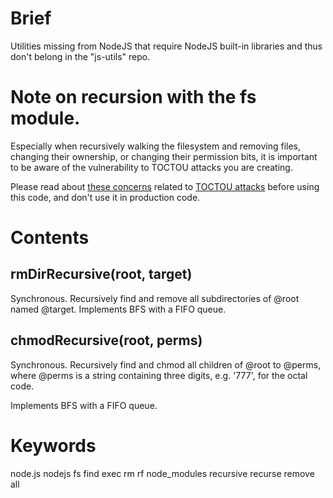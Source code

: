 # Brief

Utilities missing from NodeJS that require NodeJS built-in libraries and thus
don't belong in the "js-utils" repo. 

# Note on recursion with the fs module.

Especially when recursively walking the filesystem and removing files, changing
their ownership, or changing their permission bits, it is important to be
aware of the vulnerability to TOCTOU attacks you are creating.

Please read about [these concerns](https://github.com/nodejs/tooling/issues/59)
related to [TOCTOU attacks](https://en.wikipedia.org/wiki/Time-of-check_to_time-of-use)
before using this code, and don't use it in production code.

# Contents

## rmDirRecursive(root, target)

Synchronous. Recursively find and remove all subdirectories of @root named
@target. Implements BFS with a FIFO queue.

## chmodRecursive(root, perms)

Synchronous. Recursively find and chmod all children of @root to @perms, where
@perms is a string containing three digits, e.g. '777', for the octal code.

Implements BFS with a FIFO queue.

# Keywords

node.js nodejs fs find exec rm rf node\_modules recursive recurse remove all
